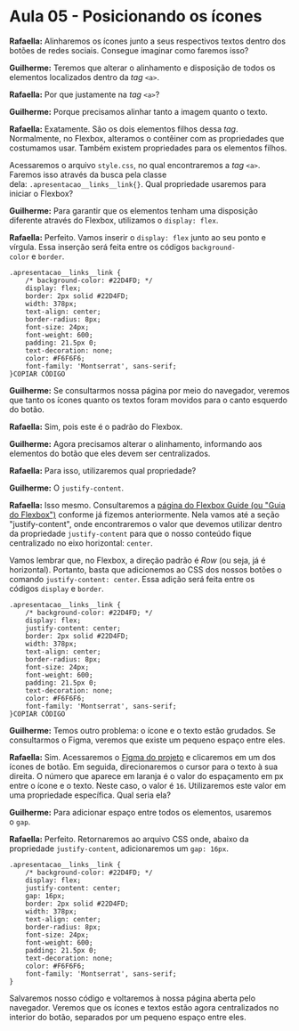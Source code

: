 # Aula 05 - Posicionando os ícones

**Rafaella:** Alinharemos os ícones junto a seus respectivos textos dentro dos botões de redes sociais. Consegue imaginar como faremos isso?

**Guilherme:** Teremos que alterar o alinhamento e disposição de todos os elementos localizados dentro da *tag* `<a>`.

**Rafaella:** Por que justamente na *tag* `<a>`?

**Guilherme:** Porque precisamos alinhar tanto a imagem quanto o texto.

**Rafaella:** Exatamente. São os dois elementos filhos dessa *tag*. Normalmente, no Flexbox, alteramos o contêiner com as propriedades que costumamos usar. Também existem propriedades para os elementos filhos.

Acessaremos o arquivo `style.css`, no qual encontraremos a *tag* `<a>`. Faremos isso através da busca pela classe dela: `.apresentacao__links__link{}`. Qual propriedade usaremos para iniciar o Flexbox?

**Guilherme:** Para garantir que os elementos tenham uma disposição diferente através do Flexbox, utilizamos o `display: flex`.

**Rafaella:** Perfeito. Vamos inserir o `display: flex` junto ao seu ponto e vírgula. Essa inserção será feita entre os códigos `background-color` e `border`.

```
.apresentacao__links__link {
    /* background-color: #22D4FD; */
    display: flex;
    border: 2px solid #22D4FD;
    width: 378px;
    text-align: center;
    border-radius: 8px;
    font-size: 24px;
    font-weight: 600;
    padding: 21.5px 0;
    text-decoration: none;
    color: #F6F6F6;
    font-family: 'Montserrat', sans-serif;
}COPIAR CÓDIGO
```

**Guilherme:** Se consultarmos nossa página por meio do navegador, veremos que tanto os ícones quanto os textos foram movidos para o canto esquerdo do botão.

**Rafaella:** Sim, pois este é o padrão do Flexbox.

**Guilherme:** Agora precisamos alterar o alinhamento, informando aos elementos do botão que eles devem ser centralizados.

**Rafaella:** Para isso, utilizaremos qual propriedade?

**Guilherme:** O `justify-content`.

**Rafaella:** Isso mesmo. Consultaremos a [página do Flexbox Guide (ou "Guia do Flexbox")](https://css-tricks.com/snippets/css/a-guide-to-flexbox/) conforme já fizemos anteriormente. Nela vamos até a seção "justify-content", onde encontraremos o valor que devemos utilizar dentro da propriedade `justify-content` para que o nosso conteúdo fique centralizado no eixo horizontal: `center`.

Vamos lembrar que, no Flexbox, a direção padrão é *Row* (ou seja, já é horizontal). Portanto, basta que adicionemos ao CSS dos nossos botões o comando `justify-content: center`. Essa adição será feita entre os códigos `display` e `border`.

```
.apresentacao__links__link {
    /* background-color: #22D4FD; */
    display: flex;
    justify-content: center;
    border: 2px solid #22D4FD;
    width: 378px;
    text-align: center;
    border-radius: 8px;
    font-size: 24px;
    font-weight: 600;
    padding: 21.5px 0;
    text-decoration: none;
    color: #F6F6F6;
    font-family: 'Montserrat', sans-serif;
}COPIAR CÓDIGO
```

**Guilherme:** Temos outro problema: o ícone e o texto estão grudados. Se consultarmos o Figma, veremos que existe um pequeno espaço entre eles.

**Rafaella:** Sim. Acessaremos o [Figma do projeto](https://www.figma.com/file/NrzJacC887svMVfF9oC2jM/Portfolio-Projeto-2?node-id=0%3A1&t=yCXSvRLAGJl57Pxc-0) e clicaremos em um dos ícones de botão. Em seguida, direcionaremos o cursor para o texto à sua direita. O número que aparece em laranja é o valor do espaçamento em px entre o ícone e o texto. Neste caso, o valor é `16`. Utilizaremos este valor em uma propriedade específica. Qual seria ela?

**Guilherme:** Para adicionar espaço entre todos os elementos, usaremos o `gap`.

**Rafaella:** Perfeito. Retornaremos ao arquivo CSS onde, abaixo da propriedade `justify-content`, adicionaremos um `gap: 16px`.

```
.apresentacao__links__link {
    /* background-color: #22D4FD; */
    display: flex;
    justify-content: center;
    gap: 16px;
    border: 2px solid #22D4FD;
    width: 378px;
    text-align: center;
    border-radius: 8px;
    font-size: 24px;
    font-weight: 600;
    padding: 21.5px 0;
    text-decoration: none;
    color: #F6F6F6;
    font-family: 'Montserrat', sans-serif;
}
```

Salvaremos nosso código e voltaremos à nossa página aberta pelo navegador. Veremos que os ícones e textos estão agora centralizados no interior do botão, separados por um pequeno espaço entre eles.